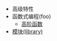 - 高级特性
- 函数式编程(foo)
  - [高阶函数](functional-program/functional-program.md)
- [模块(library)](module/module.md)